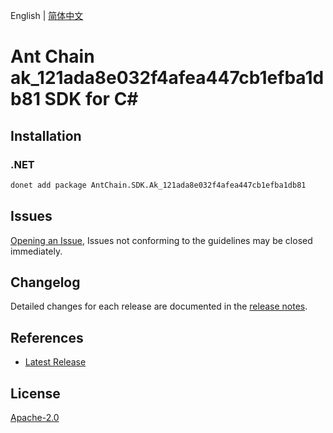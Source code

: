 English | [简体中文](README-CN.md)

# Ant Chain ak_121ada8e032f4afea447cb1efba1db81 SDK for C#

## Installation

### .NET

```bash
donet add package AntChain.SDK.Ak_121ada8e032f4afea447cb1efba1db81
```

## Issues

[Opening an Issue](https://github.com/alipay/antchain-openapi-prod-sdk/issues/new), Issues not conforming to the guidelines may be closed immediately.

## Changelog

Detailed changes for each release are documented in the [release notes](./ChangeLog.md).

## References

* [Latest Release](https://github.com/alipay/antchain-openapi-prod-sdk/)

## License

[Apache-2.0](http://www.apache.org/licenses/LICENSE-2.0)
